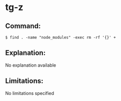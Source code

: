 # tg-z

## Command:
```
$ find . -name "node_modules" -exec rm -rf '{}' +
```

## Explanation:
No explanation available

## Limitations:
No limitations specified

